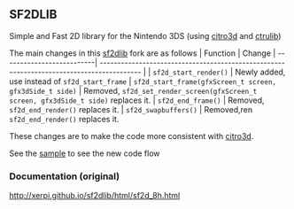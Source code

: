 ## SF2DLIB


Simple and Fast 2D library for the Nintendo 3DS (using [citro3d] and [ctrulib])

The main changes in this [sf2dlib] fork are as follows
| Function                  | Change
| --------------------------| ----------------------------------------------------------------------------------------- |
| `sf2d_start_render()` | Newly added, use instead of `sf2d_start_frame`
| `sf2d_start_frame(gfxScreen_t screen, gfx3dSide_t side)` | Removed, `sf2d_set_render_screen(gfxScreen_t screen, gfx3dSide_t side)` replaces it.
| `sf2d_end_frame()` | Removed, `sf2d_end_render()` replaces it.
| `sf2d_swapbuffers()` | Removed,ren `sf2d_end_render()` replaces it.

These changes are to make the code more consistent with [citro3d].

See the [sample] to see the new code flow


### Documentation (original)
http://xerpi.github.io/sf2dlib/html/sf2d_8h.html

[//]: # (These are reference links used in the body of this note and get stripped out when the markdown processor does its job. There is no need to format nicely because it shouldn't be seen. Thanks SO - http://stackoverflow.com/questions/4823468/store-comments-in-markdown-syntax)


[citro3d]: <https://github.com/fincs/citro3d>
[ctrulib]: <https://github.com/smealum/ctrulib>
[sample]: <https://github.com/TricksterGuy/sf2dlib/blob/master/sample/source/main.c>
[sf2dlib]: <https://github.com/xerpi/sf2dlib>
